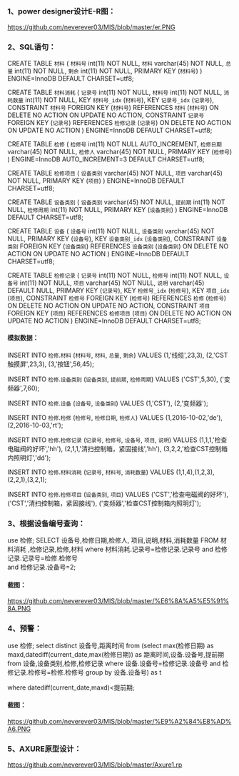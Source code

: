 ### 1、power designer设计E-R图：

https://github.com/neverever03/MIS/blob/master/er.PNG

### 2、SQL语句：
CREATE TABLE `材料` (
  `材料号` int(11) NOT NULL,
  `材料` varchar(45) NOT NULL,
  `总量` int(11) NOT NULL,
  `剩余` int(11) NOT NULL,
  PRIMARY KEY (`材料号`)
) ENGINE=InnoDB DEFAULT CHARSET=utf8;

CREATE TABLE `材料消耗` (
  `记录号` int(11) NOT NULL,
  `材料号` int(11) NOT NULL,
  `消耗数量` int(11) NOT NULL,
  KEY `材料号_idx` (`材料号`),
  KEY `记录号_idx` (`记录号`),
  CONSTRAINT `材料号` FOREIGN KEY (`材料号`) REFERENCES `材料` (`材料号`) ON DELETE NO ACTION ON UPDATE NO ACTION,
  CONSTRAINT `记录号` FOREIGN KEY (`记录号`) REFERENCES `检修记录` (`记录号`) ON DELETE NO ACTION ON UPDATE NO ACTION
) ENGINE=InnoDB DEFAULT CHARSET=utf8;

CREATE TABLE `检修` (
  `检修号` int(11) NOT NULL AUTO_INCREMENT,
  `检修日期` varchar(45) NOT NULL,
  `检修人` varchar(45) NOT NULL,
  PRIMARY KEY (`检修号`)
) ENGINE=InnoDB AUTO_INCREMENT=3 DEFAULT CHARSET=utf8;

CREATE TABLE `检修项目` (
  `设备类别` varchar(45) NOT NULL,
  `项目` varchar(45) NOT NULL,
  PRIMARY KEY (`项目`)
) ENGINE=InnoDB DEFAULT CHARSET=utf8;

CREATE TABLE `设备类别` (
  `设备类别` varchar(45) NOT NULL,
  `提前期` int(11) NOT NULL,
  `检修周期` int(11) NOT NULL,
  PRIMARY KEY (`设备类别`)
) ENGINE=InnoDB DEFAULT CHARSET=utf8;

CREATE TABLE `设备` (
  `设备号` int(11) NOT NULL,
  `设备类别` varchar(45) NOT NULL,
  PRIMARY KEY (`设备号`),
  KEY `设备类别_idx` (`设备类别`),
  CONSTRAINT `设备类别` FOREIGN KEY (`设备类别`) REFERENCES `设备类别` (`设备类别`) ON DELETE NO ACTION ON UPDATE NO ACTION
) ENGINE=InnoDB DEFAULT CHARSET=utf8;


CREATE TABLE `检修记录` (
  `记录号` int(11) NOT NULL,
  `检修号` int(11) NOT NULL,
  `设备号` int(11) NOT NULL,
  `项目` varchar(45) NOT NULL,
  `说明` varchar(45) DEFAULT NULL,
  PRIMARY KEY (`记录号`),
  KEY `检修号_idx` (`检修号`),
  KEY `项目_idx` (`项目`),
  CONSTRAINT `检修号` FOREIGN KEY (`检修号`) REFERENCES `检修` (`检修号`) ON DELETE NO ACTION ON UPDATE NO ACTION,
  CONSTRAINT `项目` FOREIGN KEY (`项目`) REFERENCES `检修项目` (`项目`) ON DELETE NO ACTION ON UPDATE NO ACTION
) ENGINE=InnoDB DEFAULT CHARSET=utf8;
 
#### 模拟数据：
 INSERT INTO `检修`.`材料`
(`材料号`,
`材料`,
`总量`,
`剩余`)
VALUES
(1,'线缆',23,3),
(2,'CST触摸屏',23,3),
(3,'按钮',56,45);

INSERT INTO `检修`.`设备类别`
(`设备类别`,
`提前期`,
`检修周期`)
VALUES
('CST',5,30),
('变频器',7,60);

INSERT INTO `检修`.`设备`
(`设备号`,
`设备类别`)
VALUES
(1,'CST'),
(2,'变频器');

INSERT INTO `检修`.`检修`
(`检修号`,
`检修日期`,
`检修人`)
VALUES
(1,2016-10-02,'de'),
(2,2016-10-03,'rt');

INSERT INTO `检修`.`检修记录`
(`记录号`,
`检修号`,
`设备号`,
`项目`,
`说明`)
VALUES
(1,1,1,'检查电磁阀的好坏','hh'),
(2,1,1,'清扫控制箱，紧固接线','hh'),
(3,2,2,'检查CST控制箱内照明灯','dd');

INSERT INTO `检修`.`材料消耗`
(`记录号`,
`材料号`,
`消耗数量`)
VALUES
(1,1,4),(1,2,3),(2,2,1),(3,2,1);

INSERT INTO `检修`.`检修项目`
(`设备类别`,
`项目`)
VALUES
('CST','检查电磁阀的好坏'),
('CST','清扫控制箱，紧固接线'),
('变频器','检查CST控制箱内照明灯');

### 3、根据设备编号查询：
use 检修;
SELECT 设备号,检修日期,检修人,
项目,说明,材料,消耗数量 
FROM 材料消耗 ,检修记录,检修,材料
where 材料消耗.记录号=检修记录.记录号
 and 检修记录.记录号=检修.检修号  
 and 检修记录.设备号=2;
 
#### 截图：
https://github.com/neverever03/MIS/blob/master/%E6%8A%A5%E5%91%8A.PNG

### 4、预警：
   use 检修;
 select distinct  设备号,距离时间 from 
						(select max(检修日期) as maxd,datediff(current_date,max(检修日期)) as 距离时间,设备.设备号,提前期 
						from 设备,设备类别,检修,检修记录
						where 设备.设备号=检修记录.设备号 and 检修记录.检修号=检修.检修号
                        group by 设备.设备号) as t
                        
 where datediff(current_date,maxd)<提前期;
 
#### 截图：
 https://github.com/neverever03/MIS/blob/master/%E9%A2%84%E8%AD%A6.PNG
 
### 5、AXURE原型设计：
https://github.com/neverever03/MIS/blob/master/Axure1.rp
